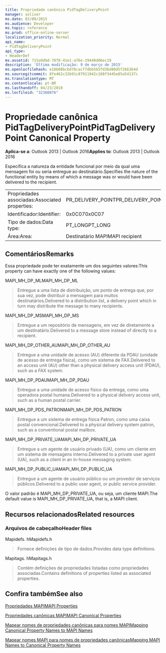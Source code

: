 ```yaml
---
title: Propriedade canônica PidTagDeliveryPoint
manager: soliver
ms.date: 03/09/2015
ms.audience: Developer
ms.topic: reference
ms.prod: office-online-server
localization_priority: Normal
api_name:
- PidTagDeliveryPoint
api_type:
- HeaderDef
ms.assetid: 715a9dbd-78f8-41e1-a76e-29448d06ec19
description: 'Última modificação: 9 de março de 2015'
ms.openlocfilehash: e18b08bcbd76cacf7dbb5b5fd36d80d5f266364d
ms.sourcegitcommit: 8fe462c32b91c87911942c188f3445e85a54137c
ms.translationtype: MT
ms.contentlocale: pt-BR
ms.lasthandoff: 04/23/2019
ms.locfileid: "32360876"
---
```

# <a name="pidtagdeliverypoint-canonical-property"></a><span data-ttu-id="47e56-103">Propriedade canônica PidTagDeliveryPoint</span><span class="sxs-lookup"><span data-stu-id="47e56-103">PidTagDeliveryPoint Canonical Property</span></span>

  
  
<span data-ttu-id="47e56-104">**Aplica-se a**: Outlook 2013 | Outlook 2016</span><span class="sxs-lookup"><span data-stu-id="47e56-104">**Applies to**: Outlook 2013 | Outlook 2016</span></span> 
  
<span data-ttu-id="47e56-105">Especifica a natureza da entidade funcional por meio da qual uma mensagem foi ou seria entregue ao destinatário.</span><span class="sxs-lookup"><span data-stu-id="47e56-105">Specifies the nature of the functional entity by means of which a message was or would have been delivered to the recipient.</span></span> 
  
|||
|:-----|:-----|
|<span data-ttu-id="47e56-106">Propriedades associadas:</span><span class="sxs-lookup"><span data-stu-id="47e56-106">Associated properties:</span></span>  <br/> |<span data-ttu-id="47e56-107">PR_DELIVERY_POINT</span><span class="sxs-lookup"><span data-stu-id="47e56-107">PR_DELIVERY_POINT</span></span>  <br/> |
|<span data-ttu-id="47e56-108">Identificador:</span><span class="sxs-lookup"><span data-stu-id="47e56-108">Identifier:</span></span>  <br/> |<span data-ttu-id="47e56-109">0x0C07</span><span class="sxs-lookup"><span data-stu-id="47e56-109">0x0C07</span></span>  <br/> |
|<span data-ttu-id="47e56-110">Tipo de dados:</span><span class="sxs-lookup"><span data-stu-id="47e56-110">Data type:</span></span>  <br/> |<span data-ttu-id="47e56-111">PT_LONG</span><span class="sxs-lookup"><span data-stu-id="47e56-111">PT_LONG</span></span>  <br/> |
|<span data-ttu-id="47e56-112">Área:</span><span class="sxs-lookup"><span data-stu-id="47e56-112">Area:</span></span>  <br/> |<span data-ttu-id="47e56-113">Destinatário MAPI</span><span class="sxs-lookup"><span data-stu-id="47e56-113">MAPI recipient</span></span>  <br/> |
   
## <a name="remarks"></a><span data-ttu-id="47e56-114">Comentários</span><span class="sxs-lookup"><span data-stu-id="47e56-114">Remarks</span></span>

<span data-ttu-id="47e56-115">Essa propriedade pode ter exatamente um dos seguintes valores:</span><span class="sxs-lookup"><span data-stu-id="47e56-115">This property can have exactly one of the following values:</span></span> 
  
<span data-ttu-id="47e56-116">MAPI_MH_DP_ML</span><span class="sxs-lookup"><span data-stu-id="47e56-116">MAPI_MH_DP_ML</span></span> 
  
> <span data-ttu-id="47e56-117">Entregue a uma lista de distribuição, um ponto de entrega que, por sua vez, pode distribuir a mensagem para muitos destinatários.</span><span class="sxs-lookup"><span data-stu-id="47e56-117">Delivered to a distribution list, a delivery point which in turn may distribute the message to many recipients.</span></span>
    
<span data-ttu-id="47e56-118">MAPI_MH_DP_MS</span><span class="sxs-lookup"><span data-stu-id="47e56-118">MAPI_MH_DP_MS</span></span> 
  
> <span data-ttu-id="47e56-119">Entregue a um repositório de mensagens, em vez de diretamente a um destinatário.</span><span class="sxs-lookup"><span data-stu-id="47e56-119">Delivered to a message store instead of directly to a recipient.</span></span>
    
<span data-ttu-id="47e56-120">MAPI_MH_DP_OTHER_AU</span><span class="sxs-lookup"><span data-stu-id="47e56-120">MAPI_MH_DP_OTHER_AU</span></span> 
  
> <span data-ttu-id="47e56-121">Entregue a uma unidade de acesso (AU) diferente da PDAU (unidade de acesso de entrega física), como um sistema de FAX.</span><span class="sxs-lookup"><span data-stu-id="47e56-121">Delivered to an access unit (AU) other than a physical delivery access unit (PDAU), such as a FAX system.</span></span>
    
<span data-ttu-id="47e56-122">MAPI_MH_DP_PDAU</span><span class="sxs-lookup"><span data-stu-id="47e56-122">MAPI_MH_DP_PDAU</span></span> 
  
> <span data-ttu-id="47e56-123">Entregue a uma unidade de acesso físico da entrega, como uma operadora postal humana.</span><span class="sxs-lookup"><span data-stu-id="47e56-123">Delivered to a physical delivery access unit, such as a human postal carrier.</span></span>
    
<span data-ttu-id="47e56-124">MAPI_MH_DP_PDS_PATRON</span><span class="sxs-lookup"><span data-stu-id="47e56-124">MAPI_MH_DP_PDS_PATRON</span></span> 
  
> <span data-ttu-id="47e56-125">Entregue a um sistema de entrega física Patron, como uma caixa postal convencional.</span><span class="sxs-lookup"><span data-stu-id="47e56-125">Delivered to a physical delivery system patron, such as a conventional postal mailbox.</span></span>
    
<span data-ttu-id="47e56-126">MAPI_MH_DP_PRIVATE_UA</span><span class="sxs-lookup"><span data-stu-id="47e56-126">MAPI_MH_DP_PRIVATE_UA</span></span> 
  
> <span data-ttu-id="47e56-127">Entregue a um agente de usuário privado (UA), como um cliente em um sistema de mensagens interno.</span><span class="sxs-lookup"><span data-stu-id="47e56-127">Delivered to a private user agent (UA), such as a client in an in-house messaging system.</span></span>
    
<span data-ttu-id="47e56-128">MAPI_MH_DP_PUBLIC_UA</span><span class="sxs-lookup"><span data-stu-id="47e56-128">MAPI_MH_DP_PUBLIC_UA</span></span> 
  
> <span data-ttu-id="47e56-129">Entregue a um agente de usuário público ou um provedor de serviços públicos.</span><span class="sxs-lookup"><span data-stu-id="47e56-129">Delivered to a public user agent, or public service provider.</span></span>
    
<span data-ttu-id="47e56-130">O valor padrão é MAPI_MH_DP_PRIVATE_UA, ou seja, um cliente MAPI.</span><span class="sxs-lookup"><span data-stu-id="47e56-130">The default value is MAPI_MH_DP_PRIVATE_UA, that is, a MAPI client.</span></span> 
  
## <a name="related-resources"></a><span data-ttu-id="47e56-131">Recursos relacionados</span><span class="sxs-lookup"><span data-stu-id="47e56-131">Related resources</span></span>

### <a name="header-files"></a><span data-ttu-id="47e56-132">Arquivos de cabeçalho</span><span class="sxs-lookup"><span data-stu-id="47e56-132">Header files</span></span>

<span data-ttu-id="47e56-133">Mapidefs. h</span><span class="sxs-lookup"><span data-stu-id="47e56-133">Mapidefs.h</span></span>
  
> <span data-ttu-id="47e56-134">Fornece definições de tipo de dados.</span><span class="sxs-lookup"><span data-stu-id="47e56-134">Provides data type definitions.</span></span>
    
<span data-ttu-id="47e56-135">Mapitags. h</span><span class="sxs-lookup"><span data-stu-id="47e56-135">Mapitags.h</span></span>
  
> <span data-ttu-id="47e56-136">Contém definições de propriedades listadas como propriedades associadas.</span><span class="sxs-lookup"><span data-stu-id="47e56-136">Contains definitions of properties listed as associated properties.</span></span>
    
## <a name="see-also"></a><span data-ttu-id="47e56-137">Confira também</span><span class="sxs-lookup"><span data-stu-id="47e56-137">See also</span></span>



[<span data-ttu-id="47e56-138">Propriedades MAPI</span><span class="sxs-lookup"><span data-stu-id="47e56-138">MAPI Properties</span></span>](mapi-properties.md)
  
[<span data-ttu-id="47e56-139">Propriedades canônicas MAPI</span><span class="sxs-lookup"><span data-stu-id="47e56-139">MAPI Canonical Properties</span></span>](mapi-canonical-properties.md)
  
[<span data-ttu-id="47e56-140">Mapear nomes de propriedades canônicas para nomes MAPI</span><span class="sxs-lookup"><span data-stu-id="47e56-140">Mapping Canonical Property Names to MAPI Names</span></span>](mapping-canonical-property-names-to-mapi-names.md)
  
[<span data-ttu-id="47e56-141">Mapear nomes MAPI para nomes de propriedades canônicas</span><span class="sxs-lookup"><span data-stu-id="47e56-141">Mapping MAPI Names to Canonical Property Names</span></span>](mapping-mapi-names-to-canonical-property-names.md)


